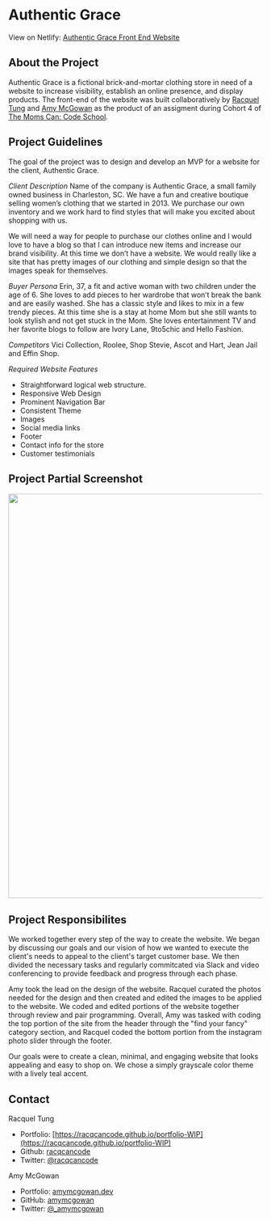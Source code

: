 
# Authentic Grace 

View on Netlify: [Authentic Grace Front End Website](https://loving-minsky-8fe614.netlify.com/)

## About the Project

Authentic Grace is a fictional brick-and-mortar clothing store in need of a website to increase visibility, establish an online presence, and display products.  The front-end of the website was built collaboratively by [Racquel Tung](https://racqcancode.github.io/portfolio-WIP) and [Amy McGowan](https://amymcgowan.dev) as the product of an assigment during Cohort 4 of [The Moms Can: Code School](https://www.momscan.co/).

## Project Guidelines

The goal of the project was to design and develop an MVP for a website for the client, Authentic Grace.

_Client Description_
Name of the company is Authentic Grace, a small family owned business in Charleston, SC.  We have a fun and creative boutique selling women’s clothing that we started in 2013. We purchase our own inventory and we work hard to find styles that will make you excited about shopping with us. 

We will need a way for people to purchase our clothes online and I would love to have a blog so that I can introduce new items and increase our brand visibility. At this time we don’t have a website. We would really like a site that has pretty images of our clothing and simple design so that the images speak for themselves. 

_Buyer Persona_
Erin, 37, a fit and active woman with two children under the age of 6. She loves to add pieces to her wardrobe that won’t break the bank and are easily washed. She has a classic style and likes to mix in a few trendy pieces. At this time she is a stay at home Mom but she still wants to look stylish and not get stuck in the Mom. She loves entertainment TV and her favorite blogs to follow are Ivory Lane, 9to5chic and Hello Fashion. 

_Competitors_
Vici Collection, Roolee, Shop Stevie, Ascot and Hart, Jean Jail and Effin Shop. 

_Required Website Features_
* Straightforward logical web structure.
* Responsive Web Design
* Prominent Navigation Bar
* Consistent Theme
* Images
* Social media links
* Footer
* Contact info for the store
* Customer testimonials

## Project Partial Screenshot

<img src="https://i.imgur.com/jUBcVRU.png" width="800px" align="center">

## Project Responsibilites

We worked together every step of the way to create the website.  We began by discussing our goals and our vision of how we wanted to execute the client's needs to appeal to the client's target customer base.  We then divided the necessary tasks and regularly commitcated via Slack and video conferencing to provide feedback and progress through each phase.  

Amy took the lead on the design of the website.  Racquel curated the photos needed for the design and then created and edited the images to be applied to the website.  We coded and edited portions of the website together through review and pair programming.  Overall, Amy was tasked with coding the top portion of the site from the header through the "find your fancy" category section, and Racquel coded the bottom portion from the instagram photo slider through the footer.

Our goals were to create a clean, minimal, and engaging website that looks appealing and easy to shop on.  We chose a simply grayscale color theme with a lively teal accent.  


## Contact

Racquel Tung
* Portfolio: [https://racqcancode.github.io/portfolio-WIP](https://racqcancode.github.io/portfolio-WIP)
* Github: [racqcancode](https://github.com/racqcancode)
* Twitter: [@racqcancode](https://twitter.com/racqcancode)

Amy McGowan
* Portfolio: [amymcgowan.dev](https://amymcgowan.dev/)
* GitHub: [amymcgowan](https://github.com/amymcgowan)
* Twitter: [@_amymcgowan](https://twitter.com/_amymcgowan)

